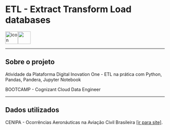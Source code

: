 # ETL - Extract Transform Load databases

<img src="https://img.icons8.com/color/48/000000/python--v1.png" width="40" height="40" alt="icon html"/><img src="https://jupyter.org/assets/main-logo.svg" width="40" height="40" />

------------------------------------------------------------------------------------------------------------------------------------------------------

## Sobre o projeto

Atividade da Plataforma Digital Inovation One - ETL na prática com Python, Pandas, Pandera, Jupyter Notebook

BOOTCAMP - Cognizant Cloud Data Engineer

------------------------------------------------------------------------------------------------------------------------------------------------------

## Dados utilizados

CENIPA - Ocorrências Aeronáuticas na Aviação Civil Brasileira [[ir para site]](https://dados.gov.br/dataset/ocorrencias-aeronauticas-da-aviacao-civil-brasileira "Clique Aqui"). 


